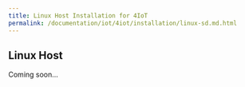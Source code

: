 ```yaml
---
title: Linux Host Installation for 4IoT
permalink: /documentation/iot/4iot/installation/linux-sd.md.html
---
```



## Linux Host

Coming soon...